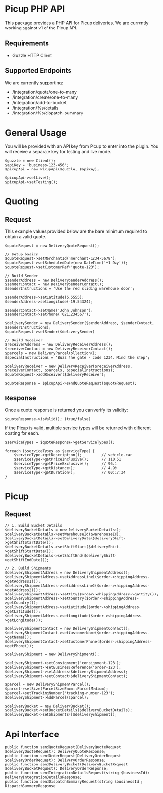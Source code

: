 # Picup PHP API

This package provides a PHP API for Picup deliveries. We are currently working against v1 of the Picup API.

## Requirements

* Guzzle HTTP Client

## Supported Endpoints

We are currently supporting:

- /integration/quote/one-to-many
- /integration/create/one-to-many
- /integration/add-to-bucket
- /integration/%s/details
- /integration/%s/dispatch-summary

# General Usage
You will be provided with an API key from Picup to enter into the plugin. You will receive a separate
key for testing and live mode.

    $guzzle = new Client();
    $apiKey = 'business-123-456';
    $picupApi = new PicupApi($guzzle, $apiKey);
    
    $picupApi->setLive();
    $picupApi->setTesting();

# Quoting
## Request
This example values provided below are the bare minimum required to obtain a valid quote.

    $quoteRequest = new DeliveryQuoteRequest();
    
    // Setup basics
    $quoteRequest->setMerchantId('merchant-1234-5678');
    $quoteRequest->setScheduledDate(new DateTime('+1 Day'));
    $quoteRequest->setCustomerRef('quote-123');
    
    // Build Sender
    $senderAddress = new DeliverySenderAddress();
    $senderContact = new DeliverySenderContact();
    $senderInstructions = 'Use the red sliding warehouse door';
    
    $senderAddress->setLatitude(5.5555);
    $senderAddress->setLongitude(-19.54324);
    
    $senderContact->setName('John Johnson');
    $senderContact->setPhone('0211234567');
    
    $deliverySender = new DeliverySender($senderAddress, $senderContact, $senderInstructions);
    $quoteRequest->setSender($deliverySender)
    
    // Build Receiver
    $receiverAddress = new DeliveryReceiverAddress();
    $receiverContact = new DeliveryReceiverContact();
    $parcels = new DeliveryParcelCollection();
    $specialInstructions = 'Buzz the gate - code 1234. Mind the step';
    
    $deliveryReceiver = new DeliveryReceiver($receiverAddress, $receiverContact, $parcels, $specialInstructions);
    $quoteRequest->addReceiver($deliveryReceiver);
    
    $quoteResponse = $picupApi->sendQuoteRequest($quoteRequest);

## Response
Once a quote response is returned you can verify its validity:

    $quoteResponse->isValid(); (true/false)

If the Picup is valid, multiple service types will be returned with different costing for each.

    $serviceTypes = $quoteResponse->getServiceTypes();

    foreach ($serviceTypes as $serviceType) {
        $serviceType->getDescription();         // vehicle-car
        $serviceType->getPriceInclusive();      // 110.51
        $serviceType->getPriceExclusive();      // 96.1
        $serviceType->getDistance();            // 4.99
        $serviceType->getDuration();            // 00:17:34
    }

# Picup
## Request

    // 1. Build Bucket Details
    $deliveryBucketDetails = new DeliveryBucketDetails();
    $deliveryBucketDetails->setWarehouseId($warehouseId);
    $deliveryBucketDetails->setDeliveryDate($deliveryShift->getShiftStartDate());
    $deliveryBucketDetails->setShiftStart($deliveryShift->getShiftStartDate());
    $deliveryBucketDetails->setShiftEnd($deliveryShift->getShiftEndDate());
    
    // 2. Build Shipments
    $deliveryShipmentAddress = new DeliveryShipmentAddress();
    $deliveryShipmentAddress->setAddressLine1($order->shippingAddress->getAddress1());
    $deliveryShipmentAddress->setAddressLine2($order->shippingAddress->getAddress2());
    $deliveryShipmentAddress->setCity($order->shippingAddress->getCity());
    $deliveryShipmentAddress->setCountry($order->shippingAddress->getCountry());
    $deliveryShipmentAddress->setLatitude($order->shippingAddress->getLatitude());
    $deliveryShipmentAddress->setLongitude($order->shippingAddress->getLongitude());
  
    $deliveryShipmentContact = new DeliveryShipmentContact();
    $deliveryShipmentContact->setCustomerName($order->shippingAddress->getName());
    $deliveryShipmentContact->setCustomerPhone($order->shippingAddress->getPhone());
    
    $deliveryShipment = new DeliveryShipment();
    
    $deliveryShipment->setConsignment('consignment-123');
    $deliveryShipment->setBusinessReference('order-123');
    $deliveryShipment->setAddress($deliveryShipmentAddress);
    $deliveryShipment->setContact($deliveryShipmentContact);
    
    $parcel = new DeliveryShipmentParcel();
    $parcel->setSize(ParcelSizeEnum::ParcelMedium);
    $parcel->setTrackingNumber('tracking-number-123');
    $deliveryShipment->addParcel($parcel);
    
    $deliveryBucket = new DeliveryBucket();
    $deliveryBucket->setBucketDetails($deliveryBucketDetails);
    $deliveryBucket->setShipments([$deliveryShipment]);

# Api Interface

    public function sendQuoteRequest(DeliveryQuoteRequest $deliveryQuoteRequest): DeliveryQuoteResponse;
    public function sendOrderRequest(DeliveryOrderRequest $deliveryOrderRequest): DeliveryOrderResponse;
    public function sendDeliveryBucket(DeliveryBucketRequest $deliveryBucketRequest): DeliveryOrderResponse;
    public function sendIntegrationDetailsRequest(string $businessId): DeliveryIntegrationDetailsResponse;
    public function sendDispatchSummaryRequest(string $businessId); DispatchSummeryResponse
